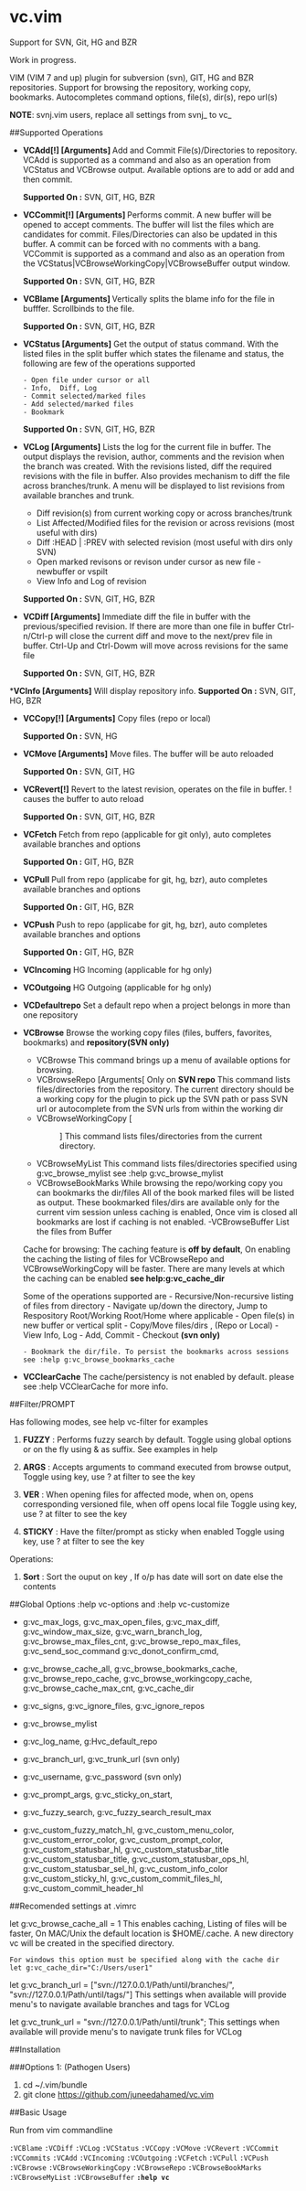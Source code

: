 # vc.vim
Support for SVN, Git, HG and BZR

Work in progress.

VIM (VIM 7 and up) plugin for subversion (svn), GIT, HG and BZR repositories.
Support for browsing the repository, working copy, bookmarks.
Autocompletes command options, file(s), dir(s), repo url(s)

<b>NOTE</b>: svnj.vim users, replace all settings from svnj_ to vc_ 


##Supported Operations

* <b>VCAdd[!] [Arguments] </b>
    Add and Commit File(s)/Directories to repository. VCAdd is supported as a command and also as an
    operation from VCStatus and VCBrowse output. Available options are to add or add and then commit.

    <b>Supported On :</b> SVN, GIT, HG, BZR

* <b>VCCommit[!] [Arguments] </b>
    Performs commit. A new buffer will be opened to accept comments. The buffer will list
    the files which are candidates for commit. Files/Directories can also be updated in this buffer. 
    A commit can be forced with no comments with a bang. VCCommit is supported as a command and 
    also as an operation from the VCStatus|VCBrowseWorkingCopy|VCBrowseBuffer output window. 

    <b>Supported On :</b> SVN, GIT, HG, BZR

* <b>VCBlame [Arguments] </b>
    Vertically splits the blame info for the file in bufffer. Scrollbinds to the file.
    
    <b>Supported On :</b> SVN, GIT, HG, BZR

* <b>VCStatus [Arguments]</b>
    Get the output of status command. With the listed files in the split buffer which states the filename
    and status, the following are few of the operations supported

      - Open file under cursor or all 
      - Info,  Diff, Log
      - Commit selected/marked files
      - Add selected/marked files 
      - Bookmark
      
    <b>Supported On :</b> SVN, GIT, HG, BZR

* <b>VCLog [Arguments]</b>
    Lists the log for the current file in buffer.  The output displays the revision, author, comments 
    and the revision when the branch was created. With the revisions listed, diff the required 
    revisions with the file in buffer. Also provides mechanism to diff the file across branches/trunk. 
    A menu will be displayed to list revisions from available branches and trunk. 

    - Diff revision(s) from current working copy or across branches/trunk
    - List Affected/Modified files for the revision or across revisions (most useful with dirs)
    - Diff :HEAD | :PREV  with selected revision (most useful with dirs only SVN)
    - Open marked revisons or revison under cursor as new file - newbuffer or vspilt
    - View Info and Log of revision
    
    <b>Supported On :</b> SVN, GIT, HG, BZR

* <b>VCDiff [Arguments]</b>
    Immediate diff the file in buffer with the previous/specified revision. If there are more than one file in 
    buffer Ctrl-n/Ctrl-p will close the current diff and move to the next/prev file in buffer. 
    Ctrl-Up and Ctrl-Dowm will move across revisions for the same file

    <b>Supported On :</b> SVN, GIT, HG, BZR

*<b>VCInfo [Arguments]</b>
    Will display repository info.
    <b>Supported On :</b> SVN, GIT, HG, BZR

* <b>VCCopy[!] [Arguments]</b>
    Copy files (repo or local)

    <b>Supported On :</b> SVN, HG

* <b>VCMove [Arguments]</b>
     Move files. The buffer will be auto reloaded

     <b>Supported On :</b> SVN, GIT, HG

* <b>VCRevert[!]</b>
     Revert to the latest revision, operates on the file in buffer. ! causes the buffer to auto reload
     
     <b>Supported On :</b> SVN, GIT, HG, BZR

* <b>VCFetch</b>
     Fetch from repo (applicable for git only), auto completes available branches and options
     
     <b>Supported On :</b> GIT, HG, BZR

* <b>VCPull</b>
     Pull from repo (applicabe for git, hg, bzr), auto completes available branches and options
     
     <b>Supported On :</b> GIT, HG, BZR
      
* <b>VCPush</b>
     Push to repo (applicabe for git, hg, bzr), auto completes available branches and options
     
     <b>Supported On :</b> GIT, HG, BZR
     
* <b>VCIncoming</b>
     HG Incoming (applicable for hg only)

* <b>VCOutgoing</b>
     HG Outgoing (applicable for hg only)

* <b>VCDefaultrepo</b>
    Set a default repo when a project belongs in more than one repository

* <b>VCBrowse</b>
   Browse the working copy files (files, buffers, favorites, bookmarks) and <b>repository(SVN only)</b>

     - VCBrowse
         This command brings up a menu of available options for browsing.
     - VCBrowseRepo [Arguments[
         Only on <b>SVN repo</b>
         This command lists files/directories from the repository. The current directory should be 
         a working copy for the plugin to pick up the SVN path or pass SVN url or autocomplete from
         the SVN urls from within the working dir
     - VCBrowseWorkingCopy [<dir>]
         This command lists files/directories from the current directory. 
     - VCBrowseMyList
         This command lists files/directories specified using g:vc_browse_mylist see 
         :help g:vc_browse_mylist 
     - VCBrowseBookMarks
           While browsing the repo/working copy you can bookmarks the dir/files 
           All of the book marked files will be listed as output. 
           These bookmarked files/dirs are available only for the current vim session unless caching 
           is enabled, Once vim is closed all bookmarks are lost if caching is not enabled.
     -VCBrowseBuffer
           List the files from Buffer

     Cache for browsing:
         The caching feature is <b>off by default</b>, On enabling the caching the listing of files for 
     VCBrowseRepo and VCBrowseWorkingCopy will be faster. There are many levels at which the caching
     can be enabled <b>see help:g:vc_cache_dir</b>

    Some of the operations supported are
      - Recursive/Non-recursive listing of files from directory
      - Navigate up/down the directory, Jump to Respository Root/Working Root/Home where applicable
      - Open file(s) in new buffer or vertical split
      - Copy/Move files/dirs , (Repo or Local)
      - View Info, Log
      - Add, Commit
      - Checkout <b>(svn only)</b>
    
      - Bookmark the dir/file. To persist the bookmarks across sessions see :help g:vc_browse_bookmarks_cache

* <b>VCClearCache</b>
     The cache/persistency is not enabled by default. please see :help VCClearCache for more info.

##Filter/PROMPT

Has following modes, see help vc-filter for examples

1. <b>FUZZY</b> : Performs fuzzy search by default.
           Toggle using global options or on the fly using & as suffix. See examples in help

2. <b>ARGS</b>   : Accepts arguments to command executed from browse output, 
            Toggle using key, use ? at filter to see the key

3. <b>VER</b>    : When opening files for affected mode, when on, opens corresponding
            versioned file, when off opens local file
            Toggle using key, use ? at filter to see the key

4. <b>STICKY</b> : Have the filter/prompt as sticky when enabled
            Toggle using key, use ? at filter to see the key

Operations:

1. <b>Sort</b>  : Sort the ouput on key <F8>, If o/p has date will sort on date else the contents

##Global Options  :help vc-options and :help vc-customize

 +  g:vc_max_logs, g:vc_max_open_files, g:vc_max_diff,
    g:vc_window_max_size, g:vc_warn_branch_log, g:vc_browse_max_files_cnt,
    g:vc_browse_repo_max_files, g:vc_send_soc_command
    g:vc_donot_confirm_cmd, 

 + g:vc_browse_cache_all, g:vc_browse_bookmarks_cache, g:vc_browse_repo_cache,
   g:vc_browse_workingcopy_cache, g:vc_browse_cache_max_cnt, g:vc_cache_dir

 + g:vc_signs, g:vc_ignore_files, g:vc_ignore_repos

 + g:vc_browse_mylist
 + g:vc_log_name, g:Hvc_default_repo

 + g:vc_branch_url, g:vc_trunk_url (svn only)
 + g:vc_username, g:vc_password (svn only)
 
 + g:vc_prompt_args, g:vc_sticky_on_start, 
 
 + g:vc_fuzzy_search, g:vc_fuzzy_search_result_max

 + g:vc_custom_fuzzy_match_hl, g:vc_custom_menu_color, g:vc_custom_error_color,
   g:vc_custom_prompt_color, g:vc_custom_statusbar_hl, g:vc_custom_statusbar_title
   g:vc_custom_statusbar_title, g:vc_custom_statusbar_ops_hl, 
   g:vc_custom_statusbar_sel_hl, g:vc_custom_info_color
   g:vc_custom_sticky_hl, g:vc_custom_commit_files_hl, g:vc_custom_commit_header_hl


##Recomended settings at .vimrc

let g:vc_browse_cache_all = 1
    This enables caching, Listing of files will be faster, On MAC/Unix the default location is $HOME/.cache.
    A new directory vc will be created in the specified directory.

    For windows this option must be specified along with the cache dir
    let g:vc_cache_dir="C:/Users/user1"

let g:vc_branch_url = ["svn://127.0.0.1/Path/until/branches/", "svn://127.0.0.1/Path/until/tags/"]
    This settings when available will provide menu's to navigate available branches and tags for VCLog

let g:vc_trunk_url = "svn://127.0.0.1/Path/until/trunk";
    This settings when available will provide menu's to navigate trunk files for VCLog

##Installation

###Options 1:  (Pathogen Users)

1. cd ~/.vim/bundle
2. git clone https://github.com/juneedahamed/vc.vim


##Basic Usage

Run from vim commandline

`:VCBlame`
`:VCDiff`
`:VCLog`
`:VCStatus`
`:VCCopy`
`:VCMove`
`:VCRevert`
`:VCCommit`
`:VCCommits`
`:VCAdd`
`:VCIncoming`
`:VCOutgoing`
`:VCFetch`
`:VCPull`
`:VCPush`
`:VCBrowse`
`:VCBrowseWorkingCopy`
`:VCBrowseRepo`
`:VCBrowseBookMarks`
`:VCBrowseMyList`
`:VCBrowseBuffer`
**`:help vc`**
